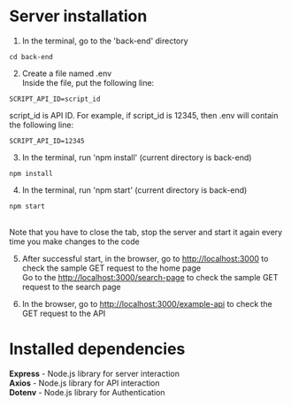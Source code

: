# Server installation

1. In the terminal, go to the 'back-end' directory
```
cd back-end
```

2. Create a file named .env <br>
Inside the file, put the following line: 
```
SCRIPT_API_ID=script_id
```
script_id is API ID. For example, if script_id is 12345, then .env will contain the following line:

```
SCRIPT_API_ID=12345
```

3. In the terminal, run 'npm install' (current directory is back-end)
```
npm install
```

4. In the terminal, run 'npm start' (current directory is back-end)
```
npm start
```
<br>
Note that you have to close the tab, stop the server and start it again every time you make changes to the code

5. After successful start, in the browser, go to [http://localhost:3000](http://localhost:3000/) to check the sample GET request to the home page <br>
Go to the [http://localhost:3000/search-page](http://localhost:3000/search-page) to check the sample GET request to the search page

6. In the browser, go to [http://localhost:3000/example-api](http://localhost:3000/example-api) to check the GET request to the API


# Installed dependencies
**Express** - Node.js library for server interaction<br>
**Axios** - Node.js library for API interaction<br>
**Dotenv** - Node.js library for Authentication<br>

